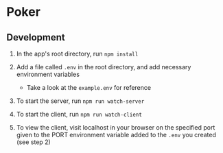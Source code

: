 # Poker
## Development
1. In the app's root directory, run `npm install`
2. Add a file called `.env` in the root directory, and add necessary environment variables
	- Take a look at the `example.env` for reference

3. To start the server, run `npm run watch-server`
4. To start the client, run `npm run watch-client`
5. To view the client, visit localhost in your browser on the specified port given to the PORT environment variable added to the `.env` you created (see step 2)
